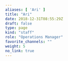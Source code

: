 ```yaml
---
aliases: [ 'Ari' ]
title: "Ari"
date: 2018-12-31T08:55:29Z
draft: false
type: page
kind: "staff"
role: "Operations Manager"
favorite_channels: ""
weight: 5
no_link: true
---
```

